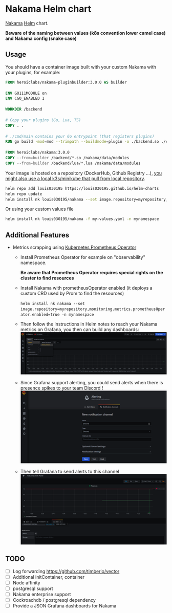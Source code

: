 
# Nakama Helm chart

[Nakama](https://github.com/heroiclabs/nakama) [Helm](https://helm.sh/) chart.

**Beware of the naming between values (k8s convention lower camel case) and Nakama config (snake case)**

## Usage

You should have a container image built with your custom Nakama with your plugins, for example:

```dockerfile
FROM heroiclabs/nakama-pluginbuilder:3.0.0 AS builder

ENV GO111MODULE on
ENV CGO_ENABLED 1

WORKDIR /backend

# Copy your plugins (Go, Lua, TS)
COPY . .

# ./cmd/main contains your Go entrypoint (that registers plugins)
RUN go build -mod=mod --trimpath --buildmode=plugin -o ./backend.so ./cmd/main

FROM heroiclabs/nakama:3.0.0
COPY --from=builder /backend/*.so /nakama/data/modules
COPY --from=builder /backend/lua/*.lua /nakama/data/modules
```

Your image is hosted on a repository (DockerHub, Github Registry ...), [you might also use a local k3s/minikube that 
pull from local repository](https://k3d.io/usage/guides/registries/#using-a-local-registry).

```bash
helm repo add louis030195 https://louis030195.github.io/helm-charts
helm repo update
helm install nk louis030195/nakama --set image.repository=myrepository,image.tag=mytag -n mynamespace
```

Or using your custom values file

```bash
helm install nk louis030195/nakama -f my-values.yaml -n mynamespace
```

## Additional Features

- Metrics scrapping using [Kubernetes Prometheus Operator](https://github.com/prometheus-community/helm-charts/tree/main/charts/kube-prometheus-stack)
  * Install Prometheus Operator for example on "observability" namespace. 
	
	**Be aware that Prometheus Operator requires special rights on the cluster to find resources** 
  * Install Nakama with prometheusOperator enabled (it deploys a custom CRD used by Prom to find the resources)
	
	`helm install nk nakama --set image.repository=myrepository,monitoring.metrics.prometheusOperator.enabled=true -n mynamespace`
  * Then follow the instructions in Helm notes to reach your Nakama metrics on Grafana, you then can build any dashboards:
	![NakamaMetrics](docs/nakamaAndPromOperator.png)
	
  * Since Grafana support alerting, you could send alerts when there is presence spikes to your team Discord !
	![DiscordAlerting](docs/discordAlerting.png)
	
  * Then tell Grafana to send alerts to this channel
	![img.png](img.png)

## TODO

- [ ] Log forwarding <https://github.com/timberio/vector>
- [ ] Additional initContainer, container
- [ ] Node affinity
- [ ] postgresql support
- [ ] Nakama enterprise support 
- [ ] Cockroachdb / postgresql dependency
- [ ] Provide a JSON Grafana dashboards for Nakama
